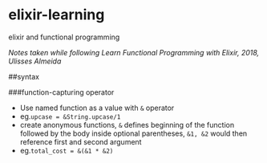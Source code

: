 # elixir-learning
elixir and functional programming

*Notes taken while following Learn Functional Programming with Elixir, 2018, Ulisses Almeida*

##syntax

###function-capturing operator

- Use named function as a value with ```&``` operator
- eg.```upcase = &String.upcase/1```
- create anonymous functions, ```&``` defines beginning of the function followed by the body inside optional parentheses, ```&1, &2``` would then reference first and second argument
- eg.```total_cost = &(&1 * &2)```
